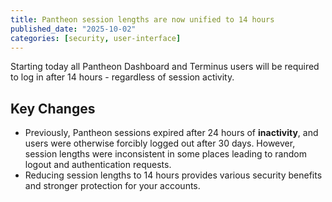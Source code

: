 ```yaml
---
title: Pantheon session lengths are now unified to 14 hours
published_date: "2025-10-02"
categories: [security, user-interface]
---
```

Starting today all Pantheon Dashboard and Terminus users will be required to log in after 14 hours - regardless of session activity. 

## Key Changes
* Previously, Pantheon sessions expired after 24 hours of **inactivity**, and users were otherwise forcibly logged out after 30 days. However, session lengths were inconsistent in some places leading to random logout and authentication requests.
* Reducing session lengths to 14 hours provides various security benefits and stronger protection for your accounts.

